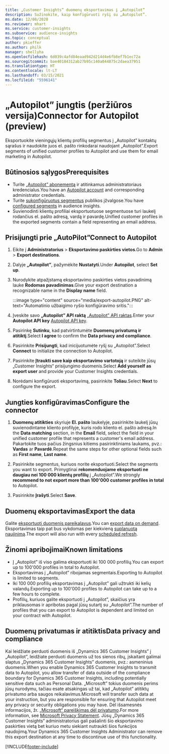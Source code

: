 ```yaml
---
title: „Customer Insights” duomenų eksportavimas į „Autopilot”
description: Sužinokite, kaip konfigūruoti ryšį su „Autopilot”.
ms.date: 12/08/2020
ms.reviewer: mhart
ms.service: customer-insights
ms.subservice: audience-insights
ms.topic: conceptual
author: pkieffer
ms.author: philk
manager: shellyha
ms.openlocfilehash: 6d039c4afd84eaad942d214d4e6fb8ef7b1ec72a
ms.sourcegitcommit: bae40184312ab27b95c140a044875c2daea37951
ms.translationtype: HT
ms.contentlocale: lt-LT
ms.lasthandoff: 03/15/2021
ms.locfileid: "5596141"
---
```

# <a name="connector-for-autopilot-preview"></a><span data-ttu-id="5468c-103">„Autopilot” jungtis (peržiūros versija)</span><span class="sxs-lookup"><span data-stu-id="5468c-103">Connector for Autopilot (preview)</span></span>

<span data-ttu-id="5468c-104">Eksportuokite vieningųjų klientų profilių segmentus į „Autopilot” kontaktų sąrašus ir naudokite juos el. pašto rinkodarai naudojant „Autopilot”.</span><span class="sxs-lookup"><span data-stu-id="5468c-104">Export segments of unified customer profiles to Autopilot and use them for email marketing in Autopilot.</span></span> 

## <a name="prerequisites"></a><span data-ttu-id="5468c-105">Būtinosios sąlygos</span><span class="sxs-lookup"><span data-stu-id="5468c-105">Prerequisites</span></span>

-   <span data-ttu-id="5468c-106">Turite [„Autopilot” abonementą](https://www.autopilothq.com/) ir atitinkamus administratoriaus kredencialus.</span><span class="sxs-lookup"><span data-stu-id="5468c-106">You have an [Autopilot account](https://www.autopilothq.com/) and corresponding administrator credentials.</span></span>
-   <span data-ttu-id="5468c-107">Turite [sukonfigūruotus segmentus](segments.md) publikos įžvalgose.</span><span class="sxs-lookup"><span data-stu-id="5468c-107">You have [configured segments](segments.md) in audience insights.</span></span>
-   <span data-ttu-id="5468c-108">Suvienodinti klientų profiliai eksportuotuose segmentuose turi laukelį rodančius el. pašto adresą, vardą ir pavardę.</span><span class="sxs-lookup"><span data-stu-id="5468c-108">Unified customer profiles in the exported segments contain a field representing an email address.</span></span>

## <a name="connect-to-autopilot"></a><span data-ttu-id="5468c-109">Prisijungti prie „AutoPilot”</span><span class="sxs-lookup"><span data-stu-id="5468c-109">Connect to Autopilot</span></span>

1. <span data-ttu-id="5468c-110">Eikite į **Administratorius** > **Eksportavimo paskirties vietos**.</span><span class="sxs-lookup"><span data-stu-id="5468c-110">Go to **Admin** > **Export destinations**.</span></span>

1. <span data-ttu-id="5468c-111">Dalyje **„Autopilot”**, pažymėkite **Nustatyti**.</span><span class="sxs-lookup"><span data-stu-id="5468c-111">Under **Autopilot**, select **Set up**.</span></span>

1. <span data-ttu-id="5468c-112">Nurodykite atpažįstamą eksportavimo paskirties vietos pavadinimą lauke **Rodomas pavadinimas**.</span><span class="sxs-lookup"><span data-stu-id="5468c-112">Give your export destination a recognizable name in the **Display name** field.</span></span>

   :::image type="content" source="media/export-autopilot.PNG" alt-text="Automatinio užbaigimo ryšio konfigūravimo sritis.":::

1. <span data-ttu-id="5468c-114">Įveskite savo **„Autopilot” API raktą** [„Autopilot” API raktas](https://autopilot.docs.apiary.io/#).</span><span class="sxs-lookup"><span data-stu-id="5468c-114">Enter your **Autopilot API key** [Autopilot API key](https://autopilot.docs.apiary.io/#).</span></span>

1. <span data-ttu-id="5468c-115">Pasirinkę **Sutinku**, kad patvirtintumėte **Duomenų privatumą ir atitiktį**.</span><span class="sxs-lookup"><span data-stu-id="5468c-115">Select **I agree** to confirm the **Data privacy and compliance**.</span></span>

1. <span data-ttu-id="5468c-116">Pasirinkite **Prisijungti**, kad inicijuotumėte ryšį su „Autopilot”.</span><span class="sxs-lookup"><span data-stu-id="5468c-116">Select **Connect** to initialize the connection to Autopilot.</span></span>

1. <span data-ttu-id="5468c-117">Pasirinkite **Įtraukti save kaip eksportavimo vartotoją** ir suteikite jūsų „Customer Insights“ prisijungimo duomenis.</span><span class="sxs-lookup"><span data-stu-id="5468c-117">Select **Add yourself as export user** and provide your Customer Insights credentials.</span></span>

1. <span data-ttu-id="5468c-118">Norėdami konfigūruoti eksportavimą, pasirinkite **Toliau**.</span><span class="sxs-lookup"><span data-stu-id="5468c-118">Select **Next** to configure the export.</span></span>

## <a name="configure-the-connector"></a><span data-ttu-id="5468c-119">Jungties konfigūravimas</span><span class="sxs-lookup"><span data-stu-id="5468c-119">Configure the connector</span></span>

1. <span data-ttu-id="5468c-120">**Duomenų atitikties** skyriuje **El. pašto** laukelyje, pasirinkite laukelį jūsų suvienodintame kliento profilyje, kuris rodo kliento el. pašto adresą.</span><span class="sxs-lookup"><span data-stu-id="5468c-120">In the **Data matching** section, in the **Email** field, select the field in your unified customer profile that represents a customer's email address.</span></span> <span data-ttu-id="5468c-121">Pakartokite tuos pačius žingsnius kitiems pasirinktiniams laukams, pvz.: **Vardas** ar **Pavardė**.</span><span class="sxs-lookup"><span data-stu-id="5468c-121">Repeat the same steps for other optional fields such as **First name**, **Last name**.</span></span>

1. <span data-ttu-id="5468c-122">Pasirinkite segmentus, kuriuos norite eksportuoti.</span><span class="sxs-lookup"><span data-stu-id="5468c-122">Select the segments you want to export.</span></span> <span data-ttu-id="5468c-123">Primygtinai **rekomenduojame eksportuoti ne daugiau nei 100 000 klientų profilių** į „Autopilot”.</span><span class="sxs-lookup"><span data-stu-id="5468c-123">We strongly **recommend to not export more than 100'000 customer profiles in total** to Autopilot.</span></span> 

1. <span data-ttu-id="5468c-124">Pasirinkite **Įrašyti**.</span><span class="sxs-lookup"><span data-stu-id="5468c-124">Select **Save**.</span></span>

## <a name="export-the-data"></a><span data-ttu-id="5468c-125">Duomenų eksportavimas</span><span class="sxs-lookup"><span data-stu-id="5468c-125">Export the data</span></span>

<span data-ttu-id="5468c-126">Galite [eksportuoti duomenis pareikalavus](export-destinations.md).</span><span class="sxs-lookup"><span data-stu-id="5468c-126">You can [export data on demand](export-destinations.md).</span></span> <span data-ttu-id="5468c-127">Eksportavimas taip pat bus vykdomas per kiekvieną [suplanuotą naujinimą](system.md#schedule-tab).</span><span class="sxs-lookup"><span data-stu-id="5468c-127">The export will also run with every [scheduled refresh](system.md#schedule-tab).</span></span>

## <a name="known-limitations"></a><span data-ttu-id="5468c-128">Žinomi apribojimai</span><span class="sxs-lookup"><span data-stu-id="5468c-128">Known limitations</span></span>

- <span data-ttu-id="5468c-129">Į „Autopilot” iš viso galima eksportuoti iki 100 000 profilių.</span><span class="sxs-lookup"><span data-stu-id="5468c-129">You can export up to 100'000 profiles in total to Autopilot.</span></span>
- <span data-ttu-id="5468c-130">Eksportavimas į „Autopilot” ribojamas segmentais.</span><span class="sxs-lookup"><span data-stu-id="5468c-130">Exporting to Autopilot is limited to segments.</span></span>
- <span data-ttu-id="5468c-131">Iki 100 000 profilių eksportavimas į „Autopilot” gali užtrukti iki kelių valandų.</span><span class="sxs-lookup"><span data-stu-id="5468c-131">Exporting up to 100'000 profiles to Autopilot can take up to a few hours to complete.</span></span> 
- <span data-ttu-id="5468c-132">Profilių, kuriuos galite eksportuoti į „Autopilot”, skaičius yra priklausomas ir apribotas pagal jūsų sutartį su „Autopilot”.</span><span class="sxs-lookup"><span data-stu-id="5468c-132">The number of profiles that you can export to Autopilot is dependent and limited on your contract with Autopilot.</span></span>

## <a name="data-privacy-and-compliance"></a><span data-ttu-id="5468c-133">Duomenų privatumas ir atitiktis</span><span class="sxs-lookup"><span data-stu-id="5468c-133">Data privacy and compliance</span></span>

<span data-ttu-id="5468c-134">Kai leidžiate perduoti duomenis iš „Dynamics 365 Customer Insights” į „Autopilot”, leidžiate perduoti duomenis už tos sienos ribų, įskaitant galimai slaptus „Dynamics 365 Customer Insights” duomenis, pvz.: asmeninius duomenis.</span><span class="sxs-lookup"><span data-stu-id="5468c-134">When you enable Dynamics 365 Customer Insights to transmit data to Autopilot, you allow transfer of data outside of the compliance boundary for Dynamics 365 Customer Insights, including potentially sensitive data such as Personal Data.</span></span> <span data-ttu-id="5468c-135">„Microsoft” tokius duomenis perims jūsų nurodymu, tačiau esate atsakingas už tai, kad „Autopilot” atitiktų privatumo arba saugos reikalavimus.</span><span class="sxs-lookup"><span data-stu-id="5468c-135">Microsoft will transfer such data at your instruction, but you are responsible for ensuring that Autopilot meet any privacy or security obligations you may have.</span></span> <span data-ttu-id="5468c-136">Dėl išsamesnės informacijos, žr. [„Microsoft“ pareiškimas dėl privatumo](https://go.microsoft.com/fwlink/?linkid=396732).</span><span class="sxs-lookup"><span data-stu-id="5468c-136">For more information, see [Microsoft Privacy Statement](https://go.microsoft.com/fwlink/?linkid=396732).</span></span>
<span data-ttu-id="5468c-137">Jūsų „Dynamics 365 Customer Insights“ administratorius gali pašalinti šio eksportavimo paskirties vietą bet kuriuo metu siekiant nutraukti šios funkcijos naudojimą.</span><span class="sxs-lookup"><span data-stu-id="5468c-137">Your Dynamics 365 Customer Insights Administrator can remove this export destination at any time to discontinue use of this functionality.</span></span>


[!INCLUDE[footer-include](../includes/footer-banner.md)]